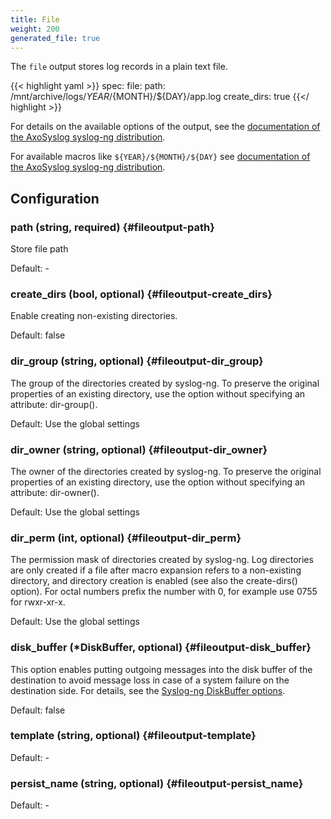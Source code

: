 ```yaml
---
title: File
weight: 200
generated_file: true
---
```


The `file` output stores log records in a plain text file.

{{< highlight yaml >}}
  spec:
    file:
      path: /mnt/archive/logs/${YEAR}/${MONTH}/${DAY}/app.log
      create_dirs: true
{{</ highlight >}}

For details on the available options of the output, see the [documentation of the AxoSyslog syslog-ng distribution](https://axoflow.com/docs/axosyslog-core/chapter-destinations/configuring-destinations-file/).

For available macros like `${YEAR}/${MONTH}/${DAY}` see [documentation of the AxoSyslog syslog-ng distribution](https://axoflow.com/docs/axosyslog-core/chapter-manipulating-messages/customizing-message-format/reference-macros/).

## Configuration

### path (string, required) {#fileoutput-path}

Store file path 

Default: -

### create_dirs (bool, optional) {#fileoutput-create_dirs}

Enable creating non-existing directories.  

Default:  false

### dir_group (string, optional) {#fileoutput-dir_group}

The group of the directories created by syslog-ng. To preserve the original properties of an existing directory, use the option without specifying an attribute: dir-group().  

Default:  Use the global settings

### dir_owner (string, optional) {#fileoutput-dir_owner}

The owner of the directories created by syslog-ng. To preserve the original properties of an existing directory, use the option without specifying an attribute: dir-owner().  

Default:  Use the global settings

### dir_perm (int, optional) {#fileoutput-dir_perm}

The permission mask of directories created by syslog-ng. Log directories are only created if a file after macro expansion refers to a non-existing directory, and directory creation is enabled (see also the create-dirs() option). For octal numbers prefix the number with 0, for example use 0755 for rwxr-xr-x. 

Default:  Use the global settings

### disk_buffer (*DiskBuffer, optional) {#fileoutput-disk_buffer}

This option enables putting outgoing messages into the disk buffer of the destination to avoid message loss in case of a system failure on the destination side. For details, see the [Syslog-ng DiskBuffer options](../disk_buffer/).  

Default:  false

### template (string, optional) {#fileoutput-template}

Default: -

### persist_name (string, optional) {#fileoutput-persist_name}

Default: -


